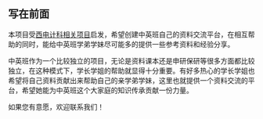 ## 写在前面

本项目受[西电计科相关项目](https://github.com/baolintian/XDU_CS_Learning/)启发，希望创建中英班自己的资料交流平台，在相互帮助的同时，能给中英班学弟学妹尽可能多的提供一些参考资料和经验分享。

中英班作为一个比较独立的项目，无论是资料课本还是申研保研等很多方面都比较独立，在这种模式下，学长学姐的帮助就显得十分重要。有好多热心的学长学姐也希望将自己资料贡献出来帮助自己的亲学弟学妹，这里也就提供一个资料交流的平台，希望她能为中英班这个大家庭的知识传承贡献一份力量。

如果您有意愿，欢迎联系我们！

